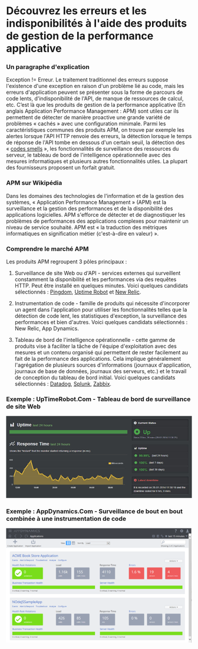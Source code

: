 # Découvrez les erreurs et les indisponibilités à l'aide des produits de gestion de la performance applicative


### Un paragraphe d'explication

Exception != Erreur. Le traitement traditionnel des erreurs suppose l'existence d'une exception en raison d'un problème lié au code, mais les erreurs d'application peuvent se présenter sous la forme de parcours de code lents, d'indisponibilité de l'API, de manque de ressources de calcul, etc. C’est là que les produits de gestion de la performance applicative (En anglais Application Performance Management : APM) sont utiles car ils permettent de détecter de manière proactive une grande variété de problèmes « cachés » avec une configuration minimale. Parmi les caractéristiques communes des produits APM, on trouve par exemple les alertes lorsque l'API HTTP renvoie des erreurs, la détection lorsque le temps de réponse de l'API tombe en dessous d'un certain seuil, la détection des « [codes smells](https://fr.wikipedia.org/wiki/Code_smell) », les fonctionnalités de surveillance des ressources du serveur, le tableau de bord de l'intelligence opérationnelle avec des mesures informatiques et plusieurs autres fonctionnalités utiles. La plupart des fournisseurs proposent un forfait gratuit.

### APM sur Wikipédia

Dans les domaines des technologies de l'information et de la gestion des systèmes, « Application Performance Management » (APM) est la surveillance et la gestion des performances et de la disponibilité des applications logicielles. APM s'efforce de détecter et de diagnostiquer les problèmes de performances des applications complexes pour maintenir un niveau de service souhaité. APM est « la traduction des métriques informatiques en signification métier (c'est-à-dire en valeur) ».

### Comprendre le marché APM

Les produits APM regroupent 3 pôles principaux :

1. Surveillance de site Web ou d'API - services externes qui surveillent constamment la disponibilité et les performances via des requêtes HTTP. Peut être installé en quelques minutes. Voici quelques candidats sélectionnés : [Pingdom](https://www.pingdom.com/), [Uptime Robot](https://uptimerobot.com/) et [New Relic](https://newrelic.com/application-monitoring).

2. Instrumentation de code - famille de produits qui nécessite d'incorporer un agent dans l'application pour utiliser les fonctionnalités telles que la détection de code lent, les statistiques d'exception, la surveillance des performances et bien d'autres. Voici quelques candidats sélectionnés : New Relic, App Dynamics.

3. Tableau de bord de l'intelligence opérationnelle - cette gamme de produits vise à faciliter la tâche de l'équipe d'exploitation avec des mesures et un contenu organisé qui permettent de rester facilement au fait de la performance des applications. Cela implique généralement l'agrégation de plusieurs sources d'informations (journaux d'application, journaux de base de données, journaux des serveurs, etc.) et le travail de conception du tableau de bord initial. Voici quelques candidats sélectionnés : [Datadog](https://www.datadoghq.com/), [Splunk](https://www.splunk.com/), [Zabbix](https://www.zabbix.com/).



 ### Exemple : UpTimeRobot.Com - Tableau de bord de surveillance de site Web
![alt text](https://github.com/goldbergyoni/nodebestpractices/blob/master/assets/images/uptimerobot.jpg "Tableau de bord de surveillance de site Web")

 ### Exemple : AppDynamics.Com - Surveillance de bout en bout combinée à une instrumentation de code
![alt text](https://github.com/goldbergyoni/nodebestpractices/blob/master/assets/images/app-dynamics-dashboard.png "Surveillance de bout en bout combinée à une instrumentation de code")
